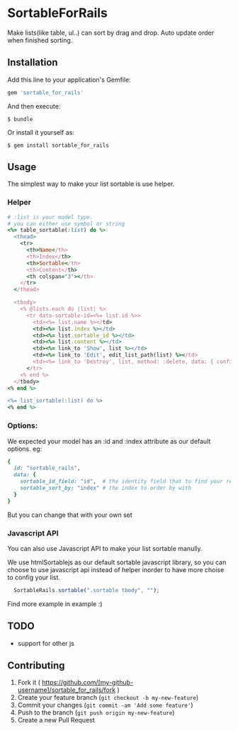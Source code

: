 # SortableForRails 

Make lists(like table, ul..) can sort by drag and drop.
Auto update order when finished sorting.

## Installation

Add this line to your application's Gemfile:

```ruby
gem 'sortable_for_rails'
```

And then execute:

    $ bundle

Or install it yourself as:

    $ gem install sortable_for_rails

## Usage

The simplest way to make your list sortable is use helper.

### Helper

```ruby
# :list is your model type.
# you can either use symbol or string 
<%= table_sortable(:list) do %>
  <thead>
    <tr>
      <th>Name</th>
      <th>Index</th>
      <th>Sortable</th>
      <th>Content</th>
      <th colspan="3"></th>
    </tr>
  </thead>

  <tbody>
    <% @lists.each do |list| %>
      <tr data-sortable-id=<%= list.id %>>
        <td><%= list.name %></td>
        <td><%= list.index %></td>
        <td><%= list.sortable_id %></td>
        <td><%= list.content %></td>
        <td><%= link_to 'Show', list %></td>
        <td><%= link_to 'Edit', edit_list_path(list) %></td>
        <td><%= link_to 'Destroy', list, method: :delete, data: { confirm: 'Are you sure?' } %></td>
      </tr>
    <% end %>
  </tbody>
<% end %>

<%= list_sortable(:list) do %> 
<% end %>
``` 

### Options:

We expected your model has an :id and :index attribute as our default options.
eg:

```ruby
{
  id: "sortable_rails",
  data: {
    sortable_id_field: "id",  # the identity field that to find your record
    sortable_sort_by: "index" # the index to order by with
  }
}
```

But you can change that with your own set

### Javascript API

You can also use Javascript API to make your list sortable manully.

We use htmlSortablejs as our default sortable javascript library, so you can choose to use javascript api instead of helper inorder to have more choise to config your list.

```javascript
  SortableRails.sortable(".sortable tbody", "");
```

Find more example in example :) 

## TODO

* support for other js

## Contributing

1. Fork it ( https://github.com/[my-github-username]/sortable_for_rails/fork )
2. Create your feature branch (`git checkout -b my-new-feature`)
3. Commit your changes (`git commit -am 'Add some feature'`)
4. Push to the branch (`git push origin my-new-feature`)
5. Create a new Pull Request
